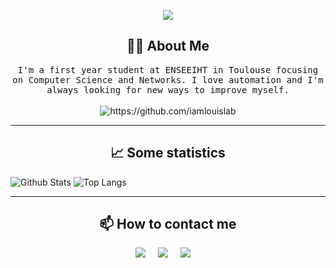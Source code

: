 <p align="center">
  <img src="https://github.com/iamlouislab/iamlouislab/blob/main/assets/hi.gif">
</p>

<h2 align="center"> 👨‍💻 About Me </h2>
<p align="center">
  <samp>I'm a first year student at ENSEEIHT in Toulouse focusing on Computer Science and Networks. I love automation and I'm always looking for new ways to improve myself.</samp>
  <br> <br>
  <img src="https://komarev.com/ghpvc/?username=iamlouislab" alt="https://github.com/iamlouislab" />
</p>

<hr>

<h2 align="center"> 📈 Some statistics </h2>
<p align="center">
  
  ![Github Stats](https://github-readme-stats.vercel.app/api?username=louisab-dev&count_private=true&show_icons=true&include_all_commits=true&theme=dark)
  ![Top Langs](https://github-readme-stats.vercel.app/api/top-langs/?username=louisab-dev&hide=TeX&layout=compact&theme=dark)

</p>

<hr>

<h2  align="center"> 📫 How to contact me </h2>
<p align="center">
  <a target="_blank"href="https://www.linkedin.com/in/louis-amoros-bessede/"><img src="https://img.shields.io/badge/linkedin-%230077B5.svg?&style=for-the-badge&logo=linkedin&logoColor=white" /></a>&nbsp;&nbsp;&nbsp;&nbsp;
  <a target="_blank"href="https://twitter.com/0xlouis_"><img src="https://img.shields.io/badge/twitter-%231DA1F2.svg?&style=for-the-badge&logo=twitter&logoColor=white" /></a>&nbsp;&nbsp;&nbsp;&nbsp;
  <a href="mailto:louisamorosbessede@gmail.com"><img src="https://img.shields.io/badge/gmail-%23D14836.svg?&style=for-the-badge&logo=gmail&logoColor=white" /></a>&nbsp;&nbsp;&nbsp;&nbsp;
</p>


<!--
**iamlouislab/iamlouislab** is a ✨ _special_ ✨ repository because its `README.md` (this file) appears on your GitHub profile.

ReadMe inspiration from : https://github.com/Ileriayo/ileriayo/blob/master/README.md

-->
